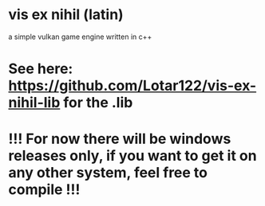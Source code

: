 # vis ex nihil (latin)
a simple vulkan game engine written in c++
# See here: https://github.com/Lotar122/vis-ex-nihil-lib for the .lib
# !!! For now there will be windows releases only, if you want to get it on any other system, feel free to compile !!!
